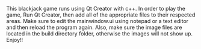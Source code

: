 This blackjack game runs using Qt Creator with c++. In order to play the game, Run Qt Creator, then add all of the appropriate files to their respected areas. Make sure to edit the mainwindow.ui using notepad or a text editor and then reload the program again. Also, make sure the image files are located in the build directory folder, otherwise the images will not show up. Enjoy!!
